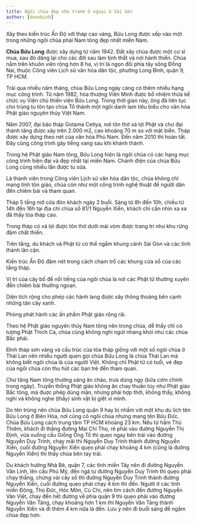 ```yaml
---
title: Ngôi chùa đẹp như tranh ở ngoại ô Sài Gòn
author: [doanbinh]
---
```


Xây theo kiến trúc Ấn Độ với tháp cao vàng, Bửu Long được xếp vào một trong những ngôi chùa phái Nam tông đẹp nhất miền Nam.

**Chùa Bửu Long** được xây dựng từ năm 1942. Đất xây chùa được một cư sĩ mua, sau đó dâng lại cho các đời sau làm tịnh thất và nơi hành thiền. Chùa nằm trên khuôn viên rộng hơn 8 ha, vị trí là ngọn đồi phía tây sông Đồng Nai, thuộc Công viên Lịch sử văn hóa dân tộc, phường Long Bình, quận 9, TP HCM.

Trải qua nhiều năm tháng, chùa Bửu Long ngày càng có thêm nhiều hạng mục công trình. Từ năm 1982, hòa thượng Viên Minh được bổ nhiệm thừa kế chức vụ Viện chủ thiền viện Bửu Long. Trong thời gian này, ông đã liên tục cho trùng tu tôn tạo chùa Tổ thành một ngôi danh lam tiêu biểu cho văn hóa Phật giáo nguyên thủy Việt Nam.

Năm 2007, đại bảo tháp Gotama Cetiya, nơi tôn thờ xá lợi Phật và chư đại thánh tăng được xây trên 2.000 m2, cao khoảng 70 m so với mặt biển. Tháp được xây dựng theo nét của văn hóa Phù Nam. Đến năm 2010 thì hoàn tất. Đây cũng công trình gây tiếng vang sau khi khánh thành.

Trong hệ Phật giáo Nam tông, Bửu Long hiện là ngôi chùa có các hạng mục công trình hiện đại và đẹp nhất tại miền Nam. Chánh điện của chùa Bửu Long cũng nhiều lần được tu sửa.

Là thành viên trong Công viên Lịch sử văn hóa dân tộc, chùa không chỉ mang tính tôn giáo, chùa còn như một công trình nghệ thuật để người dân đến chiêm bái và tham quan.

Tháp 5 tầng mở cửa đón khách ngày 2 buổi. Sáng từ 8h đến 10h, chiều từ 14h đến 16h tại địa chỉ chùa số 81/1 Nguyễn Xiển, khách chỉ cần nhìn xa xa đã thấy tòa tháp cao.

Trong tháp có xá lợi được tôn thờ dưới mái vòm được trang trí như khu rừng đậm chất thiền. 

Trên tầng, du khách và Phật tử có thể ngắm khung cảnh Sài Gòn và các tỉnh thành lân cận.

Kiến trúc Ấn Độ đậm nét trong cách chạm trổ các khung cửa sổ của các tầng tháp.

Vị trí của cây bồ đề nổi tiếng của ngôi chùa là nơi các Phật tử thường xuyên đến chiêm bái thưởng ngoạn.

Diện tích rộng cho phép các hành lang được xây thông thoáng bên cạnh những tán cây xanh.

Phòng phát hành các ấn phẩm Phật giáo rộng rãi.

Theo hệ Phật giáo nguyên thủy Nam tông nên trong chùa, dễ thấy chỉ có tượng Phật Thích Ca, chùa cũng không nghi ngút nhang khói như các chùa Bắc phái.

Đỉnh tháp sơn vàng và cấu trúc của tòa tháp giống với một số ngôi chùa ở Thái Lan nên nhiều người quen gọi chùa Bửu Long là chùa Thái Lan mà không biết ngôi chùa là của người Việt. Không chỉ Phật tử có tuổi, vẻ đẹp của ngôi chùa còn thu hút các bạn trẻ đến tham quan.

Chư tăng Nam tông thường sáng ăn cháo, trưa dùng ngọ (bữa cơm chính trong ngày). Truyền thống Phật giáo không ăn chay thuần túy như Phật giáo Bắc tông, mà đuợc phép dùng mặn, nhưng phải hợp thời, không thấy, không nghi và không nghe (thấy) sinh vật bị giết vì mình.

Do tên trùng nên chùa Bửu Long quận 9 hay bị nhầm với một khu du lịch tên Bửu Long ở Biên Hòa, nơi cũng có ngôi chùa nhưng mang tên Bửu Đức. Chùa Bửu Long cách trung tâm TP HCM khoảng 23 km. Nếu từ hầm Thủ Thiêm, khách đi thẳng đường Mai Chí Thọ, rẽ phải vào đường Nguyễn Thị Định, vừa xuống cầu Giồng Ông Tố thì quẹo ngay bên trái vào đường Nguyễn Duy Trinh, chạy mãi thì Nguyễn Duy Trinh thành đường Nguyễn Xiển, cuối đường Nguyễn Xiển quẹo phải chạy khoảng 4 km (cũng là đường Nguyễn Xiển) thì thấy chùa bên tay trái.

Du khách hướng Nhà Bè, quận 7, các tỉnh miền Tây nên đi đường Nguyễn Văn Linh, lên cầu Phú Mỹ, đến ngã tư đường Nguyễn Duy Trinh thì quẹo phải chạy thẳng, chừng vài cây số thì đường Nguyễn Duy Trinh thành đường Nguyễn Xiển, cuối đường quẹo phải chạy 4 km thì đến. Người ở các tỉnh miền Đông, Thủ Đức, Hóc Môn, Củ Chi, nên tìm cách đến đường Nguyễn Văn Việt, chạy đến hết đường về phía quận 9 thì quẹo phải vào đường Nguyễn Văn Tăng, chạy khoảng hơn 1 km thì Nguyễn Văn Tăng thành Nguyễn Xiển và đi thêm 4 km nữa là đến. Lưu ý nên đi buổi sáng để ngắm chùa đẹp hơn.